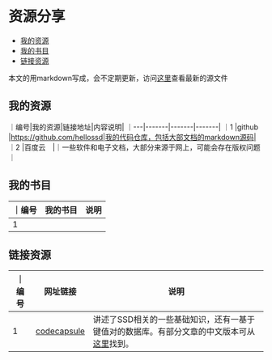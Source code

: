 资源分享
=======

*   [我的资源](#mysource)
*   [我的书目](#books)
*   [链接资源](#urls)

本文的用markdown写成，会不定期更新，访问[这里][shares-page-src]查看最新的源文件

[shares-page-src]:https://github.com/hellossd/blog/blob/master/shares.md

<h2 id="mysource">我的资源</h2>

｜编号|我的资源|链接地址|内容说明|
｜---|-------|-------|-------|
｜1 |github |https://github.com/hellossd|我的代码仓库，包括大部文档的markdown源码|
｜2 |百度云　|｜一些软件和电子文档，大部分来源于网上，可能会存在版权问题｜

<h2 id="books">我的书目</h2>

｜编号   |我的书目|说明   |
|-------|-------|-------|
|1      |       |       |


<h2 id="urls">链接资源</h2>

｜编号|网址链接|说明   |
|----|-------|-------|
|1   |[codecapsule][codecapsule]|讲述了SSD相关的一些基础知识，还有一基于键值对的数据库。有部分文章的中文版本可从[这里][blog_xiongduo]找到。|

[codecapsule]:http://codecapsule.com/
[blog_xiongduo]:http://blog.xiongduo.cn/